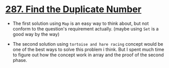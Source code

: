 # [287. Find the Duplicate Number](https://leetcode.com/problems/find-the-duplicate-number/)

- The first solution using `Map` is an easy way to think about, but not conform to the question's requirement actually. (maybe using `Set` is a good way by the way)

- The second solution using `tortoise and hare racing` concept would be one of the best ways to solve this problem i think. But I spent much time to figure out how the concept work in array and the proof of the second phase.
